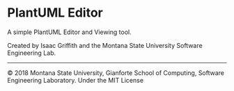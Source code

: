 # PlantUML Editor

A simple PlantUML Editor and Viewing tool.

Created by Isaac Griffith and the Montana State University Software Engineering Lab.

---

&copy; 2018 Montana State University, Gianforte School of Computing, Software Engineering Laboratory. Under the MIT License